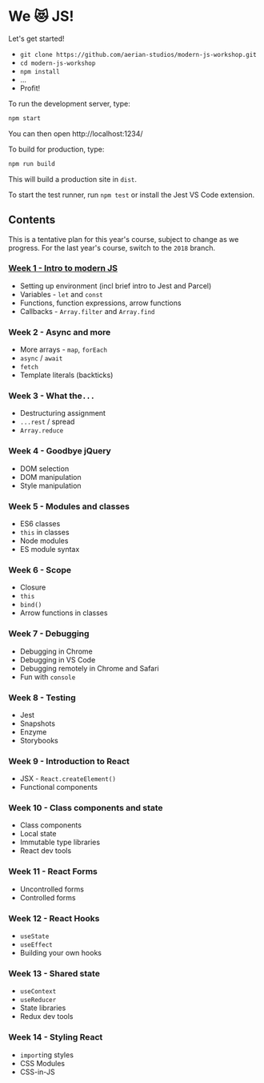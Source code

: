 # We 😻 JS!

Let's get started!

-   `git clone https://github.com/aerian-studios/modern-js-workshop.git`
-   `cd modern-js-workshop`
-   `npm install`
-   ...
-   Profit!

To run the development server, type:

```sh
npm start
```

You can then open http://localhost:1234/

To build for production, type:

```sh
npm run build
```

This will build a production site in `dist`.

To start the test runner, run `npm test` or install the Jest VS Code extension.

## Contents

This is a tentative plan for this year's course, subject to change as we
progress. For the last year's course, switch to the `2018` branch.

### [Week 1 - Intro to modern JS](./week01)

-   Setting up environment (incl brief intro to Jest and Parcel)
-   Variables - `let` and `const`
-   Functions, function expressions, arrow functions
-   Callbacks - `Array.filter` and `Array.find`

### Week 2 - Async and more

-   More arrays - `map`, `forEach`
-   `async` / `await`
-   `fetch`
-   Template literals (backticks)

### Week 3 - What the`...`

-   Destructuring assignment
-   `...rest` / spread
-   `Array.reduce`

### Week 4 - Goodbye jQuery

-   DOM selection
-   DOM manipulation
-   Style manipulation

### Week 5 - Modules and classes

-   ES6 classes
-   `this` in classes
-   Node modules
-   ES module syntax

### Week 6 - Scope

-   Closure
-   `this`
-   `bind()`
-   Arrow functions in classes

### Week 7 - Debugging

-   Debugging in Chrome
-   Debugging in VS Code
-   Debugging remotely in Chrome and Safari
-   Fun with `console`

### Week 8 - Testing

-   Jest
-   Snapshots
-   Enzyme
-   Storybooks

### Week 9 - Introduction to React

-   JSX - `React.createElement()`
-   Functional components

### Week 10 - Class components and state

-   Class components
-   Local state
-   Immutable type libraries
-   React dev tools

### Week 11 - React Forms

-   Uncontrolled forms
-   Controlled forms

### Week 12 - React Hooks

-   `useState`
-   `useEffect`
-   Building your own hooks

### Week 13 - Shared state

-   `useContext`
-   `useReducer`
-   State libraries
-   Redux dev tools

### Week 14 - Styling React

-   `import`ing styles
-   CSS Modules
-   CSS-in-JS
